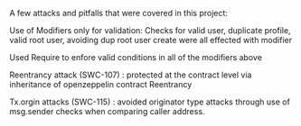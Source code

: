 A few attacks and pitfalls that were covered in this project:

Use of Modifiers only for validation: Checks for valid user, duplicate profile, valid root user, avoiding dup root user create were all effected with modifier

Used Require to enfore valid conditions in all of the modifiers above

Reentrancy attack (SWC-107) : protected at the contract level via inheritance of openzeppelin contract Reentrancy

Tx.orgin attacks (SWC-115) : avoided originator type attacks through use of msg.sender checks when comparing caller address.
